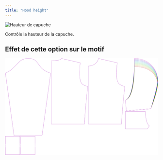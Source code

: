 ```yaml
---
title: "Hood height"
---
```


![Hauteur de capuche](./hoodheight.svg)

Contrôle la hauteur de la capuche.

## Effet de cette option sur le motif

![Cette image montre l'effet de cette option en superposant plusieurs variantes qui ont une valeur différente pour cette option](huey_hoodheight_sample.svg "Effect of this option on the pattern")
